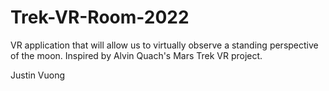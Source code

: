 # Trek-VR-Room-2022
VR application that will allow us to virtually observe a standing perspective of the moon. Inspired by Alvin Quach's Mars Trek VR project. 

Justin Vuong